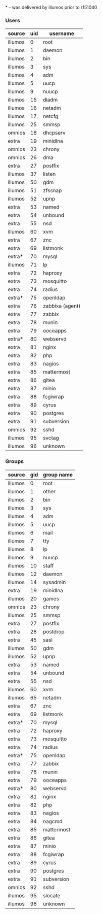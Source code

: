 
\* - was delivered by illumos prior to r151040

### Users

| source | uid | username
| ---    | --- | ---
| illumos	| 0	| root
| illumos	| 1	| daemon
| illumos	| 2	| bin
| illumos	| 3	| sys
| illumos	| 4	| adm
| illumos	| 5	| uucp
| illumos	| 9	| nuucp
| illumos	| 15	| dladm
| illumos	| 16	| netadm
| illumos	| 17	| netcfg
| illumos	| 25	| smmsp
| omnios	| 18	| dhcpserv
| extra		| 19	| minidlna
| omnios	| 23	| chrony
| omnios	| 26	| dma
| extra		| 27	| postfix
| illumos	| 37	| listen
| illumos	| 50	| gdm
| illumos	| 51	| zfssnap
| illumos	| 52	| upnp
| extra		| 53	| named
| extra		| 54	| unbound
| extra		| 55	| nsd
| illumos	| 60	| xvm
| extra		| 67	| znc
| extra		| 69	| listmonk
| extra\*	| 70	| mysql
| illumos	| 71	| lp
| extra		| 72	| haproxy
| extra		| 73	| mosquitto
| extra		| 74	| radius
| extra\*	| 75	| openldap
| extra		| 76	| zabbixa (agent)
| extra		| 77	| zabbix
| extra		| 78	| munin
| extra		| 79	| ooceapps
| extra\*	| 80	| webservd
| extra		| 81	| nginx
| extra		| 82	| php
| extra		| 83	| nagios
| extra		| 85	| mattermost
| extra		| 86	| gitea
| extra		| 87	| minio
| extra		| 88	| fcgiwrap
| extra		| 89	| cyrus
| extra		| 90	| postgres
| extra		| 91	| subversion
| omnios	| 92	| sshd
| illumos	| 95	| svctag
| illumos	| 96	| unknown

### Groups

| source | gid | group name
| ---    | --- | ---
| illumos	| 0	| root
| illumos	| 1	| other
| illumos	| 2	| bin
| illumos	| 3	| sys
| illumos	| 4	| adm
| illumos	| 5	| uucp
| illumos	| 6	| mail
| illumos	| 7	| tty
| illumos	| 8	| lp
| illumos	| 9	| nuucp
| illumos	| 10	| staff
| illumos	| 12	| daemon
| illumos	| 14	| sysadmin
| extra		| 19	| minidlna
| illumos	| 20	| games
| omnios	| 23	| chrony
| illumos	| 25	| smmsp
| extra		| 27	| postfix
| extra		| 28	| postdrop
| extra		| 45	| sasl
| illumos	| 50	| gdm
| illumos	| 52	| upnp
| extra		| 53	| named
| extra		| 54	| unbound
| extra		| 55	| nsd
| illumos	| 60	| xvm
| illumos	| 65	| netadm
| extra		| 67	| znc
| extra		| 69	| listmonk
| extra\*	| 70	| mysql
| extra		| 72	| haproxy
| extra		| 73	| mosquitto
| extra		| 74	| radius
| extra\*	| 75	| openldap
| extra		| 77	| zabbix
| extra		| 78	| munin
| extra		| 79	| ooceapps
| extra\*	| 80	| webservd
| extra		| 81	| nginx
| extra		| 82	| php
| extra		| 83	| nagios
| extra		| 84	| nagcmd
| extra		| 85	| mattermost
| extra		| 86	| gitea
| extra		| 87	| minio
| extra		| 88	| fcgiwrap
| extra		| 89	| cyrus
| extra		| 90	| postgres
| extra		| 91	| subversion
| omnios	| 92	| sshd
| illumos	| 95	| slocate
| illumos	| 96	| unknown

